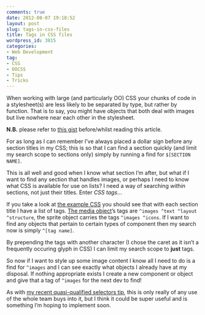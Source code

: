 ```yaml
---
comments: true
date: 2012-08-07 19:18:52
layout: post
slug: tags-in-css-files
title: Tags in CSS files
wordpress_id: 3815
categories:
- Web Development
tag:
- CSS
- OOCSS
- Tips
- Tricks
---
```


When working with large (and particularly OO) CSS your chunks of code in a
stylesheet(s) are less likely to be separated by type, but rather by function.
That is to say, you might have objects that both deal with images but live
nowhere near each other in the stylesheet.

**N.B.** please refer to [this gist](https://gist.github.com/3288478)
before/whilst reading this article.

For as long as I can remember I’ve always placed a dollar sign before any
section titles in my CSS; this is so that I can find a section quickly (and
limit my search scope to sections only) simply by running a find for
`$[SECTION NAME]`.

This is all well and good when I know what section I’m after, but what if I want
to find any section that handles images, or perhaps I need to know what CSS is available for use on lists? I need a way of searching _within_ sections, not just their titles. Enter _CSS tags_…

If you take a look at [the example CSS](https://gist.github.com/3288478) you
should see that with each section title I have a list of tags.
[The media object](http://www.stubbornella.org/content/2010/06/25/the-media-object-saves-hundreds-of-lines-of-code/)’s
tags are `^images ^text ^layout ^structure`, the sprite object carries the tags
`^images ^icons`. If I want to find any objects that pertain to certain types of
component then my search now is simply `^[tag name]`.

By prepending the tags with another character (I chose the caret as it isn’t a
frequently occuring glyph in CSS) I can limit my search scope to **just** tags.

So now if I want to style up some image content I know all I need to do is a
find for `^images` and I can see exactly what objects I already have at my
disposal. If nothing appropriate exists I create a new component or object and
give that a tag of `^images` for the next dev to find!

As with [my recent quasi-qualified selectors tip](csswizardry.com/2012/07/quasi-qualified-css-selectors/),
this is only really of any use of the whole team buys into it, but I think it
could be super useful and is something I’m hoping to implement soon.
